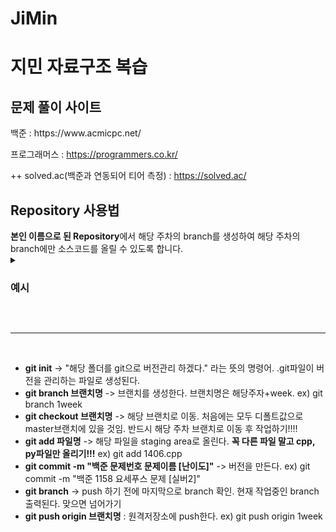 # JiMin

<h1>지민 자료구조 복습</h1>

<h2>문제 풀이 사이트</h2>
백준 : https://www.acmicpc.net/

프로그래머스 : https://programmers.co.kr/

++ solved.ac(백준과 연동되어 티어 측정) : https://solved.ac/

<h2>Repository 사용법</h2>    
<b>본인 이름으로 된 Repository</b>에서 
해당 주차의 branch를 생성하여 해당 주차의 branch에만 소스코드를 올릴 수 있도록 합니다.  


<details>
  <summary><h3>예시</h3></summary>
  
  <img src="https://user-images.githubusercontent.com/81570533/175817395-520597b9-8ded-4f18-9553-03c77c1606e0.png">
  <em><strong>예시를 위해 0week로 시작했고, 2022-06-27부터는 1week 시작!!!!!!!!!!!</strong></em>
</details>


<br><hr><br>

- **git init** -> "해당 폴더를 git으로 버전관리 하겠다." 라는 뜻의 명령어. .git파일이 버전을 관리하는 파일로 생성된다. 
- **git branch 브랜치명** -> 브랜치를 생성한다. 브랜치명은 해당주자+week. ex) git branch 1week
- **git checkout 브랜치명** -> 해당 브랜치로 이동. 처음에는 모두 디폴트값으로 master브랜치에 있을 것임. 반드시 해당 주차 브랜치로 이동 후 작업하기!!!!
- **git add 파일명** -> 해당 파일을 staging area로 올린다. <strong>꼭 다른 파일 말고 cpp, py파일만 올리기!!!</strong> ex) git add 1406.cpp 
- **git commit -m "백준 문제번호 문제이름 [난이도]"** -> 버전을 만든다. ex) git commit -m "백준 1158 요세푸스 문제 [실버2]" 
- **git branch** -> push 하기 전에 마지막으로 branch 확인. 현재 작업중인 branch 출력된다. 맞으면 넘어가기
- **git push origin 브랜치명** : 원격저장소에 push한다. ex) git push origin 1week
